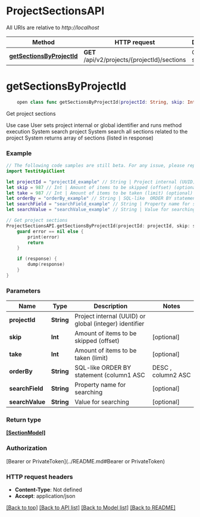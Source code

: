 # ProjectSectionsAPI

All URIs are relative to *http://localhost*

Method | HTTP request | Description
------------- | ------------- | -------------
[**getSectionsByProjectId**](ProjectSectionsAPI.md#getsectionsbyprojectid) | **GET** /api/v2/projects/{projectId}/sections | Get project sections


# **getSectionsByProjectId**
```swift
    open class func getSectionsByProjectId(projectId: String, skip: Int? = nil, take: Int? = nil, orderBy: String? = nil, searchField: String? = nil, searchValue: String? = nil, completion: @escaping (_ data: [SectionModel]?, _ error: Error?) -> Void)
```

Get project sections

  Use case    User sets project internal or global identifier and runs method execution    System search project    System search all sections related to the project    System returns array of sections (listed in response)

### Example
```swift
// The following code samples are still beta. For any issue, please report via http://github.com/OpenAPITools/openapi-generator/issues/new
import TestitApiClient

let projectId = "projectId_example" // String | Project internal (UUID) or global (integer) identifier
let skip = 987 // Int | Amount of items to be skipped (offset) (optional)
let take = 987 // Int | Amount of items to be taken (limit) (optional)
let orderBy = "orderBy_example" // String | SQL-like  ORDER BY statement (column1 ASC|DESC , column2 ASC|DESC) (optional)
let searchField = "searchField_example" // String | Property name for searching (optional)
let searchValue = "searchValue_example" // String | Value for searching (optional)

// Get project sections
ProjectSectionsAPI.getSectionsByProjectId(projectId: projectId, skip: skip, take: take, orderBy: orderBy, searchField: searchField, searchValue: searchValue) { (response, error) in
    guard error == nil else {
        print(error)
        return
    }

    if (response) {
        dump(response)
    }
}
```

### Parameters

Name | Type | Description  | Notes
------------- | ------------- | ------------- | -------------
 **projectId** | **String** | Project internal (UUID) or global (integer) identifier | 
 **skip** | **Int** | Amount of items to be skipped (offset) | [optional] 
 **take** | **Int** | Amount of items to be taken (limit) | [optional] 
 **orderBy** | **String** | SQL-like  ORDER BY statement (column1 ASC|DESC , column2 ASC|DESC) | [optional] 
 **searchField** | **String** | Property name for searching | [optional] 
 **searchValue** | **String** | Value for searching | [optional] 

### Return type

[**[SectionModel]**](SectionModel.md)

### Authorization

[Bearer or PrivateToken](../README.md#Bearer or PrivateToken)

### HTTP request headers

 - **Content-Type**: Not defined
 - **Accept**: application/json

[[Back to top]](#) [[Back to API list]](../README.md#documentation-for-api-endpoints) [[Back to Model list]](../README.md#documentation-for-models) [[Back to README]](../README.md)

